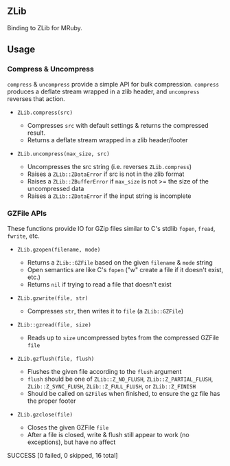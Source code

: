 
ZLib
----

Binding to ZLib for MRuby.

Usage
-----


### Compress & Uncompress

`compress` & `uncompress` provide a simple API for bulk compression. `compress`
produces a deflate stream wrapped in a zlib header, and `uncompress` reverses
that action.

- `ZLib.compress(src)`
  + Compresses `src` with default settings & returns the compressed result.
  + Returns a deflate stream wrapped in a zlib header/footer

- `ZLib.uncompress(max_size, src)`
  + Uncompresses the src string (i.e. reverses `ZLib.compress`)
  + Raises a `ZLib::ZDataError` if src is not in the zlib format
  + Raises a `ZLib::ZBufferError` if `max_size` is not >= the size of the uncompressed data
  + Raises a `ZLib::ZDataError` if the input string is incomplete

### GZFile APIs

These functions provide IO for GZip files similar to C's stdlib `fopen`, `fread`, `fwrite`, etc.

- `ZLib.gzopen(filename, mode)`
  + Returns a `ZLib::GZFile` based on the given `filename` & `mode` string
  + Open semantics are like C's `fopen` ("w" create a file if it doesn't exist, etc.)
  + Returns `nil` if trying to read a file that doesn't exist

- `ZLib.gzwrite(file, str)`
  + Compresses `str`, then writes it to `file` (a `ZLib::GZFile`)

- `ZLib::gzread(file, size)`
  + Reads up to `size` uncompressed bytes from the compressed GZFile `file`

- `ZLib.gzflush(file, flush)`
  + Flushes the given file according to the `flush` argument
  + `flush` should be one of `ZLib::Z_NO_FLUSH`, `ZLib::Z_PARTIAL_FLUSH`,
    `ZLib::Z_SYNC_FLUSH`, `ZLib::Z_FULL_FLUSH`, or `ZLib::Z_FINISH`
  + Should be called on `GZFile`s when finished, to ensure the gz file has the proper footer

- `ZLib.gzclose(file)`
  + Closes the given GZFile `file`
  + After a file is closed, write & flush still appear to work (no exceptions), but have no affect


SUCCESS [0 failed, 0 skipped, 16 total]
